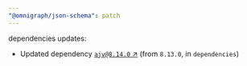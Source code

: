 ```yaml
---
"@omnigraph/json-schema": patch
---
```

dependencies updates:
  - Updated dependency [`ajv@8.14.0` ↗︎](https://www.npmjs.com/package/ajv/v/8.14.0) (from `8.13.0`, in `dependencies`)
